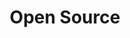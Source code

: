 ---
title: Open Source
description: My blogs
image: img/opensource.jpg

# Badge style
style:
    background: "#2a9d8f"
    color: "#fff"
---